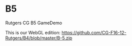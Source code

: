 # B5
Rutgers CG B5 GameDemo

This is our WebGL edition: https://github.com/CG-F16-12-Rutgers/B4/blob/master/B-5.zip
